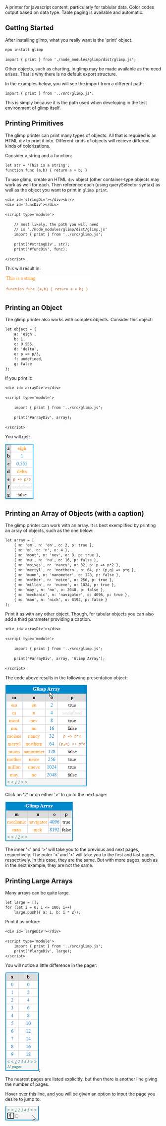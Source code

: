 A printer for javascript content, particularly for tablular data.  Color codes output based on data type.  Table paging is available and automatic.

## Getting Started

After installing glimp, what you really want is the 'print' object.

    npm install glimp

    import { print } from './node_modules/glimp/dist/glimp.js';

Other objects, such as charting, in glimp may be made available as the need arises. That is why there is no default export structure.

In the examples below, you will see the import from a different path:

    import { print } from '../src/glimp.js';

This is simply because it is the path used when developing in the test environment of glimp itself.  

## Printing Primitives

The glimp printer can print many types of objects.  All that is required is an HTML div to print it into.  Different kinds of objects will recieve different kinds of colorizations.  

Consider a string and a function:

    let str = 'This is a string';
    function func (a,b) { return a + b; }

To use glimp, create an HTML `div` object (other container-type objects may work as well for each.  Then reference each (using querySelector syntax) as well as the object you want to print in `glimp.print`.

    <div id='stringDiv'></div><br/>
    <div id='funcDiv'></div>

    <script type='module'>

        // most likely, the path you will need 
        // is './node_modules/glimp/dist/glimp.js'
        import { print } from '../src/glimp.js';

        print('#stringDiv', str);
        print('#funcDiv', func);

    </script>

This will result in:

![primitives](images/primitives.png)

## Printing an Object

The glimp printer also works with complex objects.  Consider this object:

    let object = { 
        a: 'eigh', 
        b: 1, 
        c: 0.555,
        d: 'delta',
        e: p => p/3,
        f: undefined,
        g: false
    };

If you print it:

    <div id='arrayDiv'></div>

    <script type='module'>

        import { print } from '../src/glimp.js';

        print('#arrayDiv', array);

    </script>

You will get:

![ObjectTable](images/objectTable.png)

## Printing an Array of Objects (with a caption)

The glimp printer can work with an array.  It is best exemplified by printing an array of objects, such as the one below:

    let array = [
        { m: 'em', n: 'en', o: 2, p: true },
        { m: 'm', n: 'n', o: 4 },
        { m: 'mont', n: 'nev', o: 8, p: true },
        { m: 'mu', n: 'nu', o: 16, p: false },
        { m: 'moises', n: 'nancy', o: 32, p: p => p*2 },
        { m: 'mertyl', n: 'northern', o: 64, p: (p,q) => p*q },
        { m: 'muon', n: 'nanometer', o: 128, p: false },
        { m: 'mother', n: 'neice', o: 256, p: true },
        { m: 'millon', n: 'nueve', o: 1024, p: true },
        { m: 'may', n: 'no', o: 2048, p: false },
        { m: 'mechanic', n: 'navigator', o: 4096, p: true },
        { m: 'man', n: 'nick', o: 8192, p: false }
    ];

Print it as with any other object.  Though, for tabular objects you can also add a third parameter providing a caption.

    <div id='arrayDiv'></div>

    <script type='module'>

        import { print } from '../src/glimp.js';

        print('#arrayDiv', array, 'Glimp Array');

    </script>

The code above results in the following presentation object:

![ArrayTable](images/ArrayTable.png)

Click on '2' or on either '>' to go to the next page:

![ArrayTablePage2](images/ArrayTablePage2.png)

The inner '<' and '>' will take you to the previous and next pages, respectively.  The outer '<' and '>' will take you to the first and last pages, respectively.   In this case, they are the same.  But with more pages, such as in the next example, they are not the same.

## Printing Large Arrays

Many arrays can be quite large. 

    let large = [];
    for (let i = 0; i <= 100; i++) 
        large.push({ a: i, b: i * 2});

Print it as before:

    <div id='largeDiv'></div>

    <script type='module'>
        import { print } from '../src/glimp.js';    
        print('#largeDiv', large);
    </script>

You will notice a little difference in the pager:

![LongArray](images/LongArray.png);

The nearest pages are listed explicitly, but then there is another line giving the number of pages.

Hover over this line, and you will be given an option to input the page you desire to jump to:

![LongArray2](images/LongArray2.png)